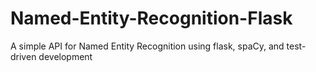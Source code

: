 # Named-Entity-Recognition-Flask
A simple API for Named Entity Recognition using flask, spaCy, and test-driven development
